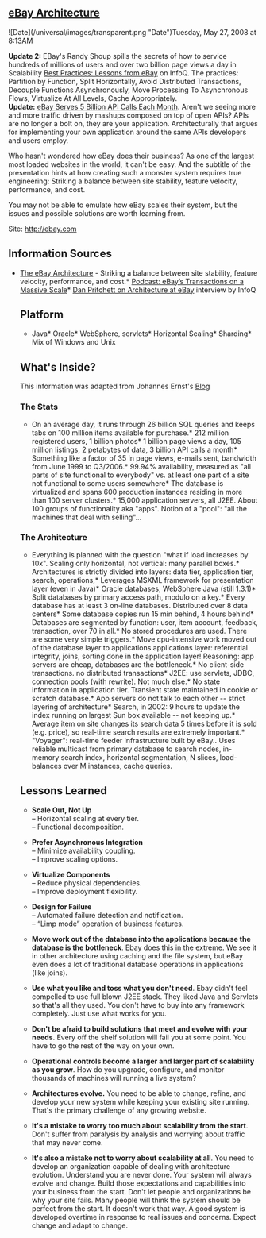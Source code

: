 ## [eBay Architecture](/blog/2008/5/27/ebay-architecture.html)

<div class="journal-entry-tag journal-entry-tag-post-title"><span class="posted-on">![Date](/universal/images/transparent.png "Date")Tuesday, May 27, 2008 at 8:13AM</span></div>

<div class="body">

**Update 2:** EBay's Randy Shoup spills the secrets of how to service hundreds of millions of users and over two billion page views a day in Scalability [Best Practices: Lessons from eBay](http://www.infoq.com/articles/ebay-scalability-best-practices) on InfoQ. The practices: Partition by Function, Split Horizontally, Avoid Distributed Transactions, Decouple Functions Asynchronously, Move Processing To Asynchronous Flows, Virtualize At All Levels, Cache Appropriately.  
**Update:** [eBay Serves 5 Billion API Calls Each Month](http://blog.programmableweb.com/2007/11/19/ebay-serves-5-billion-api-calls-each-month/). Aren't we seeing more and more traffic driven by mashups composed on top of open APIs? APIs are no longer a bolt on, they are your application. Architecturally that argues for implementing your own application around the same APIs developers and users employ.  

Who hasn't wondered how eBay does their business? As one of the largest most loaded websites in the world, it can't be easy. And the subtitle of the presentation hints at how creating such a monster system requires true engineering: Striking a balance between site stability, feature velocity, performance, and cost.  

You may not be able to emulate how eBay scales their system, but the issues and possible solutions are worth learning from.

Site: http://ebay.com

## Information Sources

*   [The eBay Architecture](http://www.addsimplicity.com/downloads/eBaySDForum2006-11-29.pdf) - Striking a balance between site stability, feature velocity, performance, and cost.*   [Podcast: eBay’s Transactions on a Massive Scale](http://www.uie.com/BSAL/BSAL010_Rohrer_eBayScale_WAS.mp3)*   [Dan Pritchett on Architecture at eBay](http://www.infoq.com/interviews/dan-pritchett-ebay-architecture) interview by InfoQ  

    ## Platform

    *   Java*   Oracle*   WebSphere, servlets*   Horizontal Scaling*   Sharding*   Mix of Windows and Unix  

    ## What's Inside?

    This information was adapted from Johannes Ernst's [Blog](http://netmesh.info/jernst/Comments/sdforum-ebay-architecture.html)  

    ### The Stats

    *   On an average day, it runs through 26 billion SQL queries and keeps tabs on 100 million items available for purchase.*   212 million registered users, 1 billion photos*   1 billion page views a day, 105 million listings, 2 petabytes of data, 3 billion API calls a month*   Something like a factor of 35 in page views, e-mails sent, bandwidth from June 1999 to Q3/2006.*   99.94% availability, measured as "all parts of site functional to everybody" vs. at least one part of a site not functional to some users somewhere*   The database is virtualized and spans 600 production instances residing in more than 100 server clusters.*   15,000 application servers, all J2EE. About 100 groups of functionality aka "apps". Notion of a "pool": "all the machines that deal with selling"...  

    ### The Architecture

    *   Everything is planned with the question "what if load increases by 10x". Scaling only horizontal, not vertical: many parallel boxes.*   Architectures is strictly divided into layers: data tier, application tier, search, operations,*   Leverages MSXML framework for presentation layer (even in Java)*   Oracle databases, WebSphere Java (still 1.3.1)*   Split databases by primary access path, modulo on a key.*   Every database has at least 3 on-line databases. Distributed over 8 data centers*   Some database copies run 15 min behind, 4 hours behind*   Databases are segmented by function: user, item account, feedback, transaction, over 70 in all.*   No stored procedures are used. There are some very simple triggers.*   Move cpu-intensive work moved out of the database layer to applications applications layer: referential integrity, joins, sorting done in the application layer! Reasoning: app servers are cheap, databases are the bottleneck.*   No client-side transactions. no distributed transactions*   J2EE: use servlets, JDBC, connection pools (with rewrite). Not much else.*   No state information in application tier. Transient state maintained in cookie or scratch database.*   App servers do not talk to each other -- strict layering of architecture*   Search, in 2002: 9 hours to update the index running on largest Sun box available -- not keeping up.*   Average item on site changes its search data 5 times before it is sold (e.g. price), so real-time search results are extremely important.*   "Voyager": real-time feeder infrastructure built by eBay.. Uses reliable multicast from primary database to search nodes, in-memory search index, horizontal segmentation, N slices, load-balances over M instances, cache queries.  

    ## Lessons Learned

    *   **Scale Out, Not Up**  
    – Horizontal scaling at every tier.  
    – Functional decomposition.  

    *   **Prefer Asynchronous Integration**  
    – Minimize availability coupling.  
    – Improve scaling options.  

    *   **Virtualize Components**  
    – Reduce physical dependencies.  
    – Improve deployment flexibility.  

    *   **Design for Failure**  
    – Automated failure detection and notification.  
    – “Limp mode” operation of business features.  

    *   **Move work out of the database into the applications because the database is the bottleneck**. Ebay does this in the extreme. We see it in other architecture using caching and the file system, but eBay even does a lot of traditional database operations in applications (like joins).  

    *   **Use what you like and toss what you don't need**. Ebay didn't feel compelled to use full blown J2EE stack. They liked Java and Servlets so that's all they used. You don't have to buy into any framework completely. Just use what works for you.  

    *   **Don't be afraid to build solutions that meet and evolve with your needs**. Every off the shelf solution will fail you at some point. You have to go the rest of the way on your own.  

    *   **Operational controls become a larger and larger part of scalability as you grow**. How do you upgrade, configure, and monitor thousands of machines will running a live system?  

    *   **Architectures evolve.** You need to be able to change, refine, and develop your new system while keeping your existing site running. That's the primary challenge of any growing website.  

    *   **It's a mistake to worry too much about scalability from the start**. Don't suffer from paralysis by analysis and worrying about traffic that may never come.  

    *   **It's also a mistake not to worry about scalability at all**. You need to develop an organization capable of dealing with architecture evolution. Understand you are never done. Your system will always evolve and change. Build those expectations and capabilities into your business from the start. Don't let people and organizations be why your site fails. Many people will think the system should be perfect from the start. It doesn't work that way. A good system is developed overtime in response to real issues and concerns. Expect change and adapt to change.</div>
